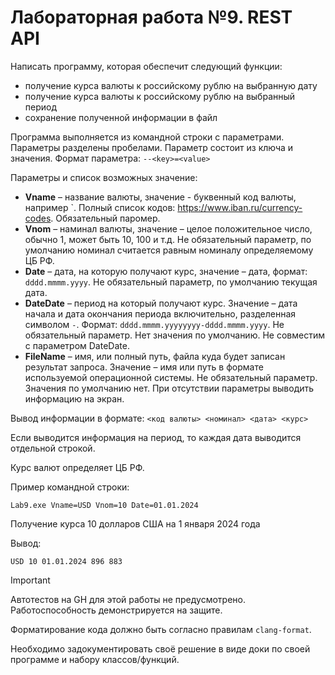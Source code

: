 # Лабораторная работа №9. REST API

Написать программу, которая обеспечит следующий функции:

- получение курса валюты к российскому рублю на выбранную дату
- получение курса валюты к российскому рублю на выбранный период
- сохранение полученной информации в файл

Программа выполняется из командной строки с параметрами. Параметры разделены пробелами. Параметр состоит из ключа и значения.
Формат параметра: `--<key>=<value>`

Параметры и список возможных значение:
* **Vname** – название валюты, значение - буквенный код валюты, например `. Полный список кодов: https://www.iban.ru/currency-codes. Обязательный паромер.
* **Vnom** – наминал валюты, значение – целое положительное число, обычно 1, может быть 10, 100 и т.д. Не обязательный параметр, по умолчанию номинал считается равным номиналу определяемому ЦБ РФ.
* **Date** – дата, на которую получают курс, значение – дата, формат: `dddd.mmmm.yyyy`. Не обязательный параметр, по умолчанию текущая дата.
* **DateDate** – период на который получают курс. Значение – дата начала и дата окончания периода включительно, разделенная символом `-`. Формат: `dddd.mmmm.yyyyyyyy-dddd.mmmm.yyyy`. Не обязательный параметр. Нет значения по умолчанию. Не совместим с параметром DateDate.
* **FileName** – имя, или полный путь, файла куда будет записан результат запроса. Значение – имя или путь в формате используемой операционной системы. Не обязательный параметр. Значения по умолчанию нет. При отсутствии параметры выводить информацию на экран.

Вывод информации в формате: `<код валюты> <номинал> <дата> <курс>`

Если выводится информация на период, то каждая дата выводится отдельной строкой.

Курс валют определяет ЦБ РФ.

Пример командной строки:

`Lab9.exe Vname=USD Vnom=10 Date=01.01.2024`

Получение курса 10 долларов США на 1 января 2024 года

Вывод:

`USD 10 01.01.2024 896 883`

> [!IMPORTANT]
> Автотестов на GH для этой работы не предусмотрено. Работоспособность демонстрируется на защите.
> 
> Форматирование кода должно быть согласно правилам `clang-format`.
> 
> Необходимо задокументировать своё решение в виде доки по своей программе и набору классов/функций.
